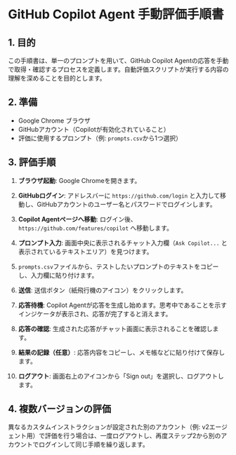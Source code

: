 # GitHub Copilot Agent 手動評価手順書

## 1. 目的

この手順書は、単一のプロンプトを用いて、GitHub Copilot Agentの応答を手動で取得・確認するプロセスを定義します。自動評価スクリプトが実行する内容の理解を深めることを目的とします。

## 2. 準備

- Google Chrome ブラウザ
- GitHubアカウント（Copilotが有効化されていること）
- 評価に使用するプロンプト（例: `prompts.csv`から1つ選択）

## 3. 評価手順

1.  **ブラウザ起動**: Google Chromeを開きます。

2.  **GitHubログイン**: アドレスバーに `https://github.com/login` と入力して移動し、GitHubアカウントのユーザー名とパスワードでログインします。

3.  **Copilot Agentページへ移動**: ログイン後、`https://github.com/features/copilot` へ移動します。

4.  **プロンプト入力**: 画面中央に表示されるチャット入力欄（`Ask Copilot...` と表示されているテキストエリア）を見つけます。

5.  `prompts.csv`ファイルから、テストしたいプロンプトのテキストをコピーし、入力欄に貼り付けます。

6.  **送信**: 送信ボタン（紙飛行機のアイコン）をクリックします。

7.  **応答待機**: Copilot Agentが応答を生成し始めます。思考中であることを示すインジケータが表示され、応答が完了すると消えます。

8.  **応答の確認**: 生成された応答がチャット画面に表示されることを確認します。

9.  **結果の記録（任意）**: 応答内容をコピーし、メモ帳などに貼り付けて保存します。

10. **ログアウト**: 画面右上のアイコンから「Sign out」を選択し、ログアウトします。

## 4. 複数バージョンの評価

異なるカスタムインストラクションが設定された別のアカウント（例: v2エージェント用）で評価を行う場合は、一度ログアウトし、再度ステップ2から別のアカウントでログインして同じ手順を繰り返します。
